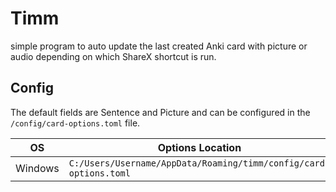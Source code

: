 # Timm
simple program to auto update the last created Anki card with picture or audio depending on which ShareX shortcut is run.


## Config
The default fields are Sentence and Picture and can be configured in the `/config/card-options.toml` file.


 OS        | Options Location                                         |
|-----------|--------------------------------------------------
| Windows   | `C:/Users/Username/AppData/Roaming/timm/config/card-options.toml` |